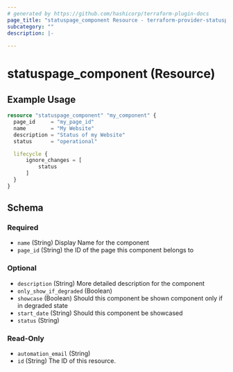 ```yaml
---
# generated by https://github.com/hashicorp/terraform-plugin-docs
page_title: "statuspage_component Resource - terraform-provider-statuspage"
subcategory: ""
description: |-
  
---
```


# statuspage_component (Resource)



## Example Usage

```terraform
resource "statuspage_component" "my_component" {
  page_id     = "my_page_id"
  name        = "My Website"
  description = "Status of my Website"
  status      = "operational"

  lifecycle {
      ignore_changes = [
          status
      ]
  }
}
```

<!-- schema generated by tfplugindocs -->
## Schema

### Required

- `name` (String) Display Name for the component
- `page_id` (String) the ID of the page this component belongs to

### Optional

- `description` (String) More detailed description for the component
- `only_show_if_degraded` (Boolean)
- `showcase` (Boolean) Should this component be shown component only if in degraded state
- `start_date` (String) Should this component be showcased
- `status` (String)

### Read-Only

- `automation_email` (String)
- `id` (String) The ID of this resource.



